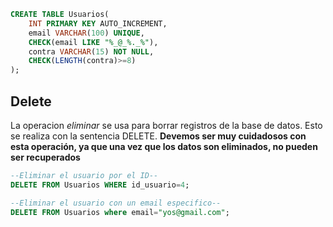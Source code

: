 ```SQL
CREATE TABLE Usuarios(
    INT PRIMARY KEY AUTO_INCREMENT,
    email VARCHAR(100) UNIQUE,
    CHECK(email LIKE "%_@_%._%"),
    contra VARCHAR(15) NOT NULL,
    CHECK(LENGTH(contra)>=8)
);
```
## Delete

La operacion *eliminar* se usa para borrar registros de la base de datos. Esto se realiza con la sentencia DELETE. **Devemos ser muy cuidadosos con esta operación, ya que una vez que los datos son eliminados, no pueden ser recuperados**

```SQL
--Eliminar el usuario por el ID--
DELETE FROM Usuarios WHERE id_usuario=4;

--Eliminar el usuario con un email especifico--
DELETE FROM Usuarios where email="yos@gmail.com";
```
